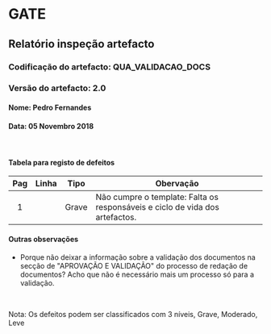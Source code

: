 # GATE
## Relatório inspeção artefacto
### Codificação do artefacto: QUA_VALIDACAO_DOCS
### Versão do artefacto: 2.0
#### Nome: Pedro Fernandes
#### Data: 05 Novembro 2018

</br>

#### Tabela para registo de defeitos
|Pag|Linha|Tipo|Obervação
|:---:|:---:|:---:|---
|1| | Grave| Não cumpre o template: Falta os responsáveis e ciclo de vida dos artefactos.



#### Outras observações
- Porque não deixar a informação sobre a validação dos documentos na secção de "APROVAÇÃO E VALIDAÇÃO" do processo de redação de documentos? Acho que não é necessário mais um processo só para a validação.

</br>

Nota: Os defeitos podem ser classificados com 3 níveis, Grave, Moderado, Leve
